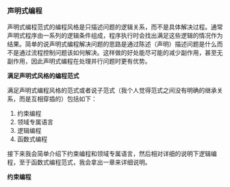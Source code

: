 ### 声明式编程

声明式编程范式的编程风格是只描述问题的逻辑关系，而不是具体解决过程。通常声明式程序由一系列的逻辑条件组成，程序执行时会找出满足这些逻辑的情况作为结果。简单的说声明式编程解决问题的思路是通过陈述（声明）描述问题是什么而不是通过流程控制问题该如何解决。这样做的好处能尽可能的减少副作用，甚至无副作用，因此声明式编程在处理并行问题时更有优势。

**满足声明式风格的编程范式**

满足声明式编程风格的范式或者说子范式（我个人觉得范式之间没有明确的继承关系，而是互相穿插的）包括如下：

1. 约束编程
2. 领域专属语言
3. 逻辑编程
4. 函数式编程

接下来我会简单介绍下约束编程和领域专属语言，然后相对详细的说明下逻辑编程，至于函数式编程范式，我会拿出一章来详细说明。


**约束编程**
